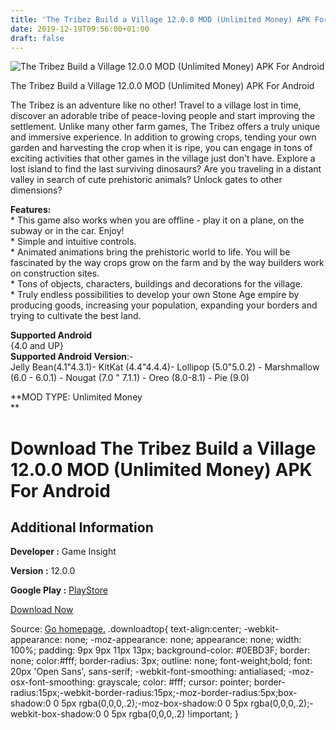 ```yaml
---
title: 'The Tribez Build a Village 12.0.0 MOD (Unlimited Money) APK For Android'
date: 2019-12-19T09:56:00+01:00
draft: false
---
```


![The Tribez Build a Village 12.0.0 MOD (Unlimited Money) APK For Android](https://i0.wp.com/apkhome.net/wp-content/uploads/2019/12/The-Tribez-Build-a-Village-12.0.0-MOD-Unlimited-Money.png "The Tribez Build a Village 12.0.0 MOD (Unlimited Money) APK For Android")

  

The Tribez Build a Village 12.0.0 MOD (Unlimited Money) APK For Android

The Tribez is an adventure like no other! Travel to a village lost in time, discover an adorable tribe of peace-loving people and start improving the settlement. Unlike many other farm games, The Tribez offers a truly unique and immersive experience. In addition to growing crops, tending your own garden and harvesting the crop when it is ripe, you can engage in tons of exciting activities that other games in the village just don't have. Explore a lost island to find the last surviving dinosaurs? Are you traveling in a distant valley in search of cute prehistoric animals? Unlock gates to other dimensions?

**Features:**  
\* This game also works when you are offline - play it on a plane, on the subway or in the car. Enjoy!  
\* Simple and intuitive controls.  
\* Animated animations bring the prehistoric world to life. You will be fascinated by the way crops grow on the farm and by the way builders work on construction sites.  
\* Tons of objects, characters, buildings and decorations for the village.  
\* Truly endless possibilities to develop your own Stone Age empire by producing goods, increasing your population, expanding your borders and trying to cultivate the best land.

**Supported Android**  
{4.0 and UP}  
**Supported Android Version**:-  
Jelly Bean(4.1"4.3.1)- KitKat (4.4"4.4.4)- Lollipop (5.0"5.0.2) - Marshmallow (6.0 - 6.0.1) - Nougat (7.0 " 7.1.1) - Oreo (8.0-8.1) - Pie (9.0)

**MOD TYPE: Unlimited Money  
**

Download The Tribez Build a Village 12.0.0 MOD (Unlimited Money) APK For Android
================================================================================

Additional Information
----------------------

**Developer :** Game Insight

**Version :** 12.0.0

**Google Play :** [PlayStore](https://play.google.com/store/apps/details?id=com.gameinsight.tribez)

  

[Download Now](https://store4app.co/post/the-tribez-build-a-village-12-0-0-mod-unlimited-money-apk-for-android_1576745107)

  
Source: [Go homepage.](https://store4app.co/post/the-tribez-build-a-village-12-0-0-mod-unlimited-money-apk-for-android_1576745107) .downloadtop{ text-align:center; -webkit-appearance: none; -moz-appearance: none; appearance: none; width: 100%; padding: 9px 9px 11px 13px; background-color: #0EBD3F; border: none; color:#fff; border-radius: 3px; outline: none; font-weight;bold; font: 20px 'Open Sans', sans-serif; -webkit-font-smoothing: antialiased; -moz-osx-font-smoothing: grayscale; color: #fff; cursor: pointer; border-radius:15px;-webkit-border-radius:15px;-moz-border-radius:5px;box-shadow:0 0 5px rgba(0,0,0,.2);-moz-box-shadow:0 0 5px rgba(0,0,0,.2);-webkit-box-shadow:0 0 5px rgba(0,0,0,.2) !important; }